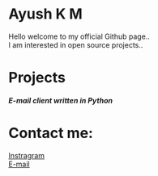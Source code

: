 # Ayush K M
Hello welcome to my official Github page..<br>
I am interested in open source projects..


# Projects
<h5><a href"https://github.com/kmayushkm/email">E-mail client written in Python</a></h5>


# Contact me:
<a href="https://www.instagram.com/_ayush_k_m_">Instragram</a><br>
<a href="mailto:kmayushkm@gmail.com">E-mail</a>

